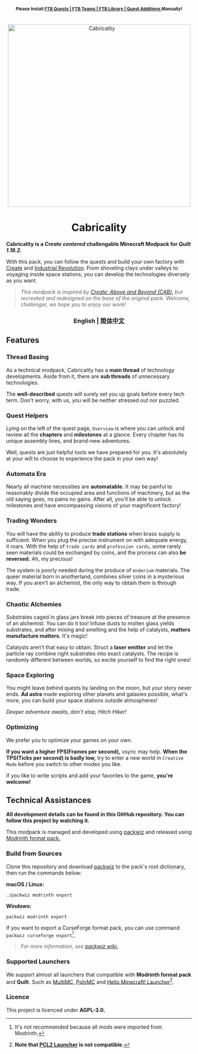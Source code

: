 
<h4 align="center"> <sup> Please Install <a href="https://www.curseforge.com/minecraft/mc-mods/ftb-quests-fabric"> FTB Quests | </a> <a href="https://www.curseforge.com/minecraft/mc-mods/ftb-teams-fabric">  FTB Teams | </a> <a href="https://www.curseforge.com/minecraft/mc-mods/ftb-library-fabric">  FTB Library | </a> <a href="https://www.curseforge.com/minecraft/mc-mods/quests-additions-fabric">  Quest Additions </a>  Manually! </sup> <br> </br> </h4>

<div align="center"> <img src="https://github.com/DM-Earth/Cabricality/blob/packwiz/1.18.2/quilt/dev/assets/cabricality_banner.png?raw=true" width = 495 alt="Cabricality"> </div>
<h1 align="center"> Cabricality </h1>

**Cabricality is a *Create centered* challengable Minecraft Modpack for *Quilt 1.18.2.***

With this pack, you can follow the quests and build your own factory with [Create](https://github.com/Fabricators-of-Create/Create) and [Industrial Revolution](https://github.com/GabrielOlvH/Industrial-Revolution). From shoveling clays under valleys to voyaging inside space stations, you can develop the technologies diversely as you want.

> *This modpack is inspired by [Create: Above and Beyond (CAB),](https://github.com/simibubi/Above-and-Beyond) but recreated and redesigned on the base of the original pack. Welcome, challenger, we hope you to enjoy our work!*

<h3 align="center"> English | <a href="localizations/ZH_CN.md"> 简体中文 </a> </h3>

## Features

### Thread Basing

As a technical modpack, Cabricality has a **main thread** of technology developments. Aside from it, there are **sub threads** of unnecessary technologies.

The **well-described** quests will surely set you up goals before every tech term. Don't worry, with us, you will be neither stressed out nor puzzled.

### Quest Helpers

Lying on the left of the quest page, `Overview` is where you can unlock and review all the **chapters** and **milestones** at a glance. Every chapter has its unique assembly lines, and brand-new adventures.

Well, quests are just helpful tools we have prepared for you. It's absolutely at your will to choose to experience the pack in your own way!

### Automata Era

Nearly all machine necessities are **automatable.** It may be painful to reasonably divide the occupied area and functions of machinery, but as the old saying goes, no pains no gains. After all, you'll be able to unlock milestones and have encompassing visions of your magnificent factory!

### Trading Wonders

You will have the ability to produce **trade stations** when brass supply is sufficient. When you plug the precise instrument on with adequate energy, it roars. With the help of `trade cards` and `profession cards`, some rarely seen materials could be exchanged by coins, and the process can also **be reversed.** Ah, my precious!

The system is poorly needed during the produce of `enderium` materials. The queer material born in anotherland, combines silver coins in a mysterious way. If you aren't an alchemist, the only way to obtain them is through trade.

### Chaotic Alchemies

Substrates caged in glass jars break into pieces of treasure at the presence of an alchemist. You can do it too! Infuse dusts to molten glass yields substrates, and after mixing and smelting and the help of catalysts, **matters manufacture matters.** It's magic!

Catalysts aren't that easy to obtain. Struct a **laser emitter** and let the particle ray combine right substrates into exact catalysts. The recipe is randomly different between worlds, so excite yourself to find the right ones!

### Space Exploring

You might leave behind quests by landing on the moon, but your story never ends. **Ad astra** made exploring other planets and galaxies possible, what's more, you can build your space stations outside atmospheres!

*Deeper adventure awaits, don't stop, Hitch Hiker!*

### Optimizing

We prefer you to optimize your games on your own.

**If you want a higher FPS(Frames per second),** vsync may help. **When the TPS(Ticks per second) is badly low,** try to enter a new world in `Creative Mode` before you switch to other modes you like.

If you like to write scripts and add your favorites to the game, **you're welcome!**

## Technical Assistances

**All development details can be found in this GitHub repository. You can follow this project by watching it.**

This modpack is managed and developed using [packwiz](https://github.com/packwiz/packwiz) and released using [Modrinth format pack.](https://docs.modrinth.com/docs/modpacks/format_definition/)

### Build from Sources

Clone this repository and download [packwiz](https://github.com/packwiz/packwiz) to the pack's root dictionary, then run the commands below:

**macOS / Linux:**

```
./packwiz modrinth export
```

**Windows:**

```
packwiz modrinth export
```

If you want to export a CurseForge format pack, you can use command `packwiz curseforge export`[^curseforge].

[^curseforge]: It's not recommended because all mods were imported from Modrinth.

> *For more information, see [packwiz wiki.](https://packwiz.infra.link/)*

### Supported Launchers

We support almost all launchers that compatible with **Modrinth format pack** and **Quilt.** Such as [MultiMC,](https://github.com/MultiMC/Launcher) [PolyMC](https://github.com/PolyMC/PolyMC) and [Hello Minecraft! Launcher](https://github.com/huanghongxun/HMCL)[^pcl2].

[^pcl2]: **Note that [PCL2 Launcher](https://github.com/Hex-Dragon/PCL2) is not compatible.**

### Licence

This project is licenced under **AGPL-3.0.**
